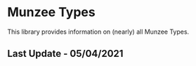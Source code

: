 # Munzee Types

This library provides information on (nearly) all Munzee Types.

## Last Update - 05/04/2021
